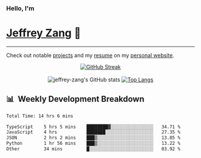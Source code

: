 
### Hello, I'm 
# [Jeffrey Zang](https://www.linkedin.com/in/jeffreyzang/) 🦀

---

Check out notable [projects](https://jeffz.dev/projects) and my [resume](https://jeffz.dev/resume) on my [personal website](https://jeffz.dev/).

<div align = 'center'>

[![GitHub Streak](https://github-readme-streak-stats.herokuapp.com/?user=jeffrey-zang&theme=tokyonight)](https://git.io/streak-stats)
<br></br>
![jeffrey-zang's GitHub stats](https://github-readme-stats.vercel.app/api?username=jeffrey-zang&show_icons=true&theme=tokyonight&hide_rank=true&hide=stars) 
[![Top Langs](https://github-readme-stats.vercel.app/api/top-langs/?username=jeffrey-zang&hide=ShaderLab,HLSL&layout=compact&theme=tokyonight)](https://github.com/anuraghazra/github-readme-stats)

</div>

## 📊 &nbsp;Weekly Development Breakdown
<!--START_SECTION:waka-->

```txt
Total Time: 14 hrs 6 mins

TypeScript    5 hrs 5 mins    ████████▓░░░░░░░░░░░░░░░░   34.71 %
JavaScript    4 hrs           ███████░░░░░░░░░░░░░░░░░░   27.35 %
JSON          2 hrs 2 mins    ███▒░░░░░░░░░░░░░░░░░░░░░   13.85 %
Python        1 hr 56 mins    ███▒░░░░░░░░░░░░░░░░░░░░░   13.22 %
Other         34 mins         █░░░░░░░░░░░░░░░░░░░░░░░░   03.92 %
```

<!--END_SECTION:waka-->

